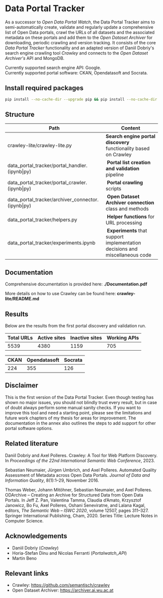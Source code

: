 # Data Portal Tracker
As a successor to _Open Data Portal Watch_, the Data Portal Tracker aims to semi-automatically create, validate and regularly update a comprehensive list of Open Data portals, crawl the URLs of all datasets and the associated metadata on these portals and add them to the _Open Dataset Archiver_ for downloading, periodic crawling and version tracking. It consists of the core _Data Portal Tracker_ functionality and an adapted version of Daniil Dobriy's search engine crawling tool _Crawley_ and connects to the _Open Dataset Archiver's_ API and MongoDB.

Currently supported search engine API: Google. <br>
Currently supported portal software: CKAN, Opendatasoft and Socrata.

## Install required packages
```bash
pip install --no-cache-dir --upgrade pip && pip install --no-cache-dir -r requirements.txt
```

## Structure
| Path | Content |
| --- | --- |
| crawley-lite/crawley-lite.py | **Search engine portal discovery** functionality based on Crawley |
| data_portal_tracker/portal_handler.(ipynb\|py) | **Portal list creation and validation** pipeline |
| data_portal_tracker/portal_crawler.(ipynb\|py) | **Portal crawling** scripts |
| data_portal_tracker/archiver_connector.(ipynb\|py) | **Open Dataset Archiver connection** class and methods |
| data_portal_tracker/helpers.py | **Helper functions** for URL processing |
| data_portal_tracker/experiments.ipynb | **Experiments** that support implementation decisions and miscellaneous code |

## Documentation
Comprehensive documentation is provided here: **./Documentation.pdf**

More details on how to use Crawley can be found here: **crawley-lite/README.md**

## Results
Below are the results from the first portal discovery and validation run.

| Total URLs | Active sites | Inactive sites | Working APIs |
| --- | --- | --- | --- |
| 5539 | 4380 | 1159 | 705 |

| CKAN | Opendatasoft | Socrata|
| --- | --- | --- |
| 224 | 355 | 126 |

## Disclaimer
This is the first version of the Data Portal Tracker. Even though testing has shown no major issues, you should not blindly trust every result, but in case of doubt always perform some manual sanity checks. If you want to improve this tool and need a starting point, please see the limitations and future work chapters of my thesis for areas for improvement. The documentation in the annex also outlines the steps to add support for other portal software options.

## Related literature
Daniil Dobriy and Axel Polleres. Crawley: A Tool for Web Platform Discovery. In *Proceedings of the 22nd International Semantic Web Conference*, 2023.

Sebastian Neumaier, Jürgen Umbrich, and Axel Polleres. Automated Quality Assessment of Metadata across Open Data Portals. *Journal of Data and Information Quality*, 8(1):1–29, November 2016.

Thomas Weber, Johann Mitöhner, Sebastian Neumaier, and Axel Polleres. ODArchive – Creating an Archive for Structured Data from
Open Data Portals. In Jeff Z. Pan, Valentina Tamma, Claudia d’Amato, Krzysztof Janowicz, Bo Fu, Axel Polleres, Oshani Seneviratne, and Lalana Kagal, editors, *The Semantic Web – ISWC 2020*, volume 12507, pages 311–327. Springer International Publishing, Cham, 2020. Series Title: Lecture Notes in Computer Science.

## Acknowledgements
- Daniil Dobriy (_Crawley_)
- Horia-Stefan Dinu and Nicolas Ferranti (_Portalwatch\_API_)
- Martin Beno

## Relevant links
- Crawley: https://github.com/semantisch/crawley
- Open Dataset Archiver: https://archiver.ai.wu.ac.at